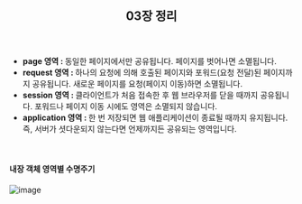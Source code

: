 <header>
  <h2>03장 정리</h2>
</header>
<body>
  <ul>
    <li><b>page 영역 : </b>동일한 페이지에서만 공유됩니다. 페이지를 벗어나면 소멸됩니다.</li>
    <li><b>request 영역 : </b>하나의 요청에 의해 호출된 페이지와 포워드(요청 전달)된 페이지까지 공유됩니다. 새로운 페이지를 요청(페이지 이동)하면 소멸됩니다.</li>
    <li><b>session 영역 : </b>클라이언트가 처음 접속한 후 웹 브라우저를 닫을 때까지 공유됩니다. 포워드나 페이지 이동 시에도 영역은 소멸되지 않습니다.</li>
    <li><b>application 영역 : </b>한 번 저장되면 웹 애플리케이션이 종료될 때까지 유지됩니다. 즉, 서버가 셧다운되지 않는다면 언제까지든 공유되는 영역입니다.</li>
  </ul>
  <br/>
  <h4>내장 객체 영역별 수명주기</h4>
</body> 

![image](https://github.com/user-attachments/assets/531f59a0-4015-4a68-b442-01f59c33af87)

